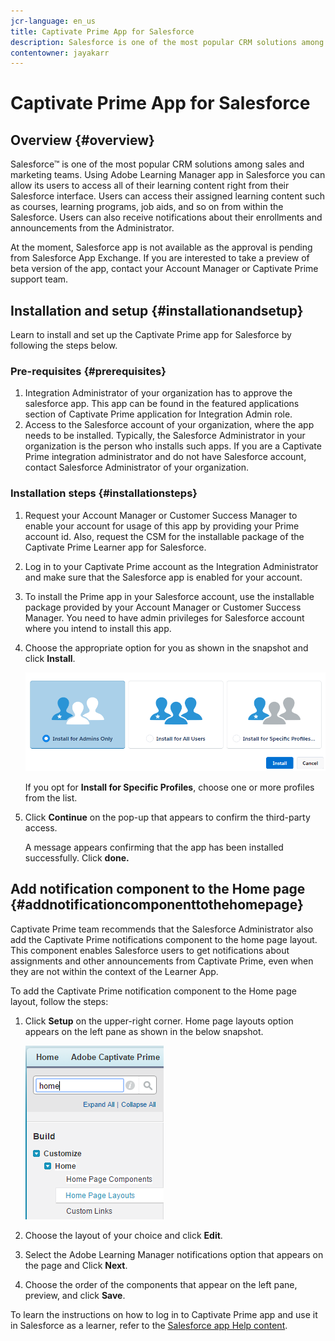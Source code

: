 ```yaml
---
jcr-language: en_us
title: Captivate Prime App for Salesforce
description: Salesforce is one of the most popular CRM solutions among sales and marketing teams. Using Adobe Learning Manager app in Salesforce you can allow its users to access all of their learning content right from their Salesforce interface. Users can access their assigned learning content such as courses, learning programs, job aids, and so on from within the Salesforce. Users can also receive notifications about their enrollments and announcements from the Administrator. 
contentowner: jayakarr
---
```



# Captivate Prime App for Salesforce

## Overview {#overview}

Salesforce&trade; is one of the most popular CRM solutions among sales and marketing teams. Using Adobe Learning Manager app in Salesforce you can allow its users to access all of their learning content right from their Salesforce interface. Users can access their assigned learning content such as courses, learning programs, job aids, and so on from within the Salesforce. Users can also receive notifications about their enrollments and announcements from the Administrator. 

At the moment, Salesforce app is not available as the approval is pending from Salesforce App Exchange. If you are interested to take a preview of beta version of the app, contact your Account Manager or Captivate Prime support team. 

## Installation and setup {#installationandsetup}

Learn to install and set up the Captivate Prime app for Salesforce by following the steps below. 

### Pre-requisites {#prerequisites}

1. Integration Administrator of your organization has to approve the salesforce app. This app can be found in the featured applications section of Captivate Prime application for Integration Admin role. 
1. Access to the Salesforce account of your organization, where the app needs to be installed. Typically, the Salesforce Administrator in your organization is the person who installs such apps. If you are a Captivate Prime integration administrator and do not have Salesforce account, contact Salesforce Administrator of your organization. 

### Installation steps {#installationsteps}

1. Request your Account Manager or Customer Success Manager to enable your account for usage of this app by providing your Prime account id. Also, request the CSM for the installable package of the Captivate Prime Learner app for Salesforce.  

1. Log in to your Captivate Prime account as the Integration Administrator and make sure that the Salesforce app is enabled for your account.  

1. To install the Prime app in your Salesforce account, use the installable package provided by your Account Manager or Customer Success Manager. You need to have admin privileges for Salesforce account where you intend to install this app.  

1. Choose the appropriate option for you as shown in the snapshot and click **Install**. 

   ![](assets/install-options.png)

   If you opt for **Install for Specific Profiles**, choose one or more profiles from the list. 

1. Click **Continue** on the pop-up that appears to confirm the third-party access. 

   A message appears confirming that the app has been installed successfully. Click **done.**

## Add notification component to the Home page {#addnotificationcomponenttothehomepage}

Captivate Prime team recommends that the Salesforce Administrator also add the Captivate Prime notifications component to the home page layout. This component enables Salesforce users to get notifications about assignments and other announcements from Captivate Prime, even when they are not within the context of the Learner App.

To add the Captivate Prime notification component to the Home page layout, follow the steps: 

1. Click **Setup** on the upper-right corner. Home page layouts option appears on the left pane as shown in the below snapshot. 

   ![](assets/homepage-component.png)

1. Choose the layout of your choice and click **Edit**. 
1. Select the Adobe Learning Manager notifications option that appears on the page and Click **Next**. 
1. Choose the order of the components that appear on the left pane, preview, and click **Save**. 

To learn the instructions on how to log in to Captivate Prime app and use it in Salesforce as a learner, refer to the [Salesforce app Help content](../../learners/feature-summary/sfdc-app.md). 
